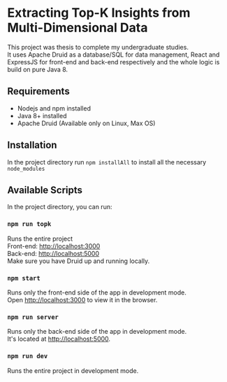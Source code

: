 # Extracting Top-K Insights from Multi-Dimensional Data

This project was thesis to complete my undergraduate studies. \
It uses Apache Druid as a database/SQL for data management,
React and ExpressJS for front-end and back-end respectively and
the whole logic is build on pure Java 8.

## Requirements
- Nodejs and npm installed
- Java 8+ installed
- Apache Druid (Available only on Linux, Max OS)

## Installation
In the project directory run `npm installAll` to install all the
necessary `node_modules`

## Available Scripts
In the project directory, you can run:

### `npm run topk`
Runs the entire project \
Front-end: [http://localhost:3000](http://localhost:3000) \
Back-end: [http://localhost:5000](http://localhost:3000) \
Make sure you have Druid up and running locally.

### `npm start`
Runs only the front-end side of the app in development mode.\
Open [http://localhost:3000](http://localhost:3000) to view it in the browser.

### `npm run server`
Runs only the back-end side of the app in development mode.\
It's located at [http://localhost:5000](http://localhost:3000).

### `npm run dev`
Runs the entire project in development mode.

